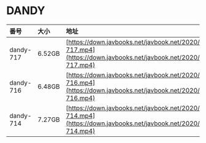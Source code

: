 # DANDY

| 番号 | 大小 | 地址 |
| :--- | :--- | :--- |
| dandy-717 | 6.52GB | [https://down.javbooks.net/javbook.net/2020/06/25/dandy-717.mp4](https://down.javbooks.net/javbook.net/2020/06/25/dandy-717.mp4) |
| dandy-716 | 6.48GB | [https://down.javbooks.net/javbook.net/2020/06/25/dandy-716.mp4](https://down.javbooks.net/javbook.net/2020/06/25/dandy-716.mp4) |
| dandy-714 | 7.27GB | [https://down.javbooks.net/javbook.net/2020/06/21/dandy-714.mp4](https://down.javbooks.net/javbook.net/2020/06/21/dandy-714.mp4) |

